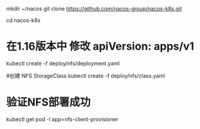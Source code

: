 mkdir ~/nacos
git clone https://github.com/nacos-group/nacos-k8s.git

cd nacos-k8s

# 在1.16版本中 修改 apiVersion: apps/v1
kubectl create -f deploy/nfs/deployment.yaml

#创建 NFS StorageClass
kubectl create -f deploy/nfs/class.yaml
# 验证NFS部署成功
kubectl get pod -l app=nfs-client-provisioner

